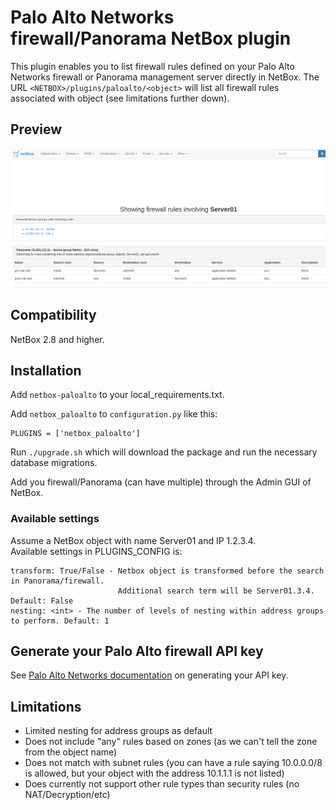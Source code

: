 # Palo Alto Networks firewall/Panorama NetBox plugin

This plugin enables you to list firewall rules defined on your Palo Alto Networks firewall or Panorama management server directly in NetBox. The URL `<NETBOX>/plugins/paloalto/<object>` will list all firewall rules associated with object (see limitations further down).

## Preview
![Plugin preview](docs/media/preview.png "Preview of the plugin")

## Compatibility
NetBox 2.8 and higher.

## Installation
Add `netbox-paloalto` to your local_requirements.txt. 

Add `netbox_paloalto` to `configuration.py` like this:
```
PLUGINS = ['netbox_paloalto']
```
Run `./upgrade.sh` which will download the package and run the necessary database migrations.

Add you firewall/Panorama (can have multiple) through the Admin GUI of NetBox.

### Available settings
Assume a NetBox object with name Server01 and IP 1.2.3.4.  
Available settings in PLUGINS_CONFIG is:
```
transform: True/False - Netbox object is transformed before the search in Panorama/firewall. 
                        Additional search term will be Server01.3.4. Default: False
nesting: <int> - The number of levels of nesting within address groups to perform. Default: 1
```

## Generate your Palo Alto firewall API key
See [Palo Alto Networks documentation](https://docs.paloaltonetworks.com/pan-os/9-0/pan-os-panorama-api/get-started-with-the-pan-os-xml-api/get-your-api-key.html) on generating your API key.

## Limitations
* Limited nesting for address groups as default
* Does not include "any" rules based on zones (as we can't tell the zone from the object name)
* Does not match with subnet rules (you can have a rule saying 10.0.0.0/8 is allowed, but your object with the address 10.1.1.1 is not listed)
* Does currently not support other rule types than security rules (no NAT/Decryption/etc)
